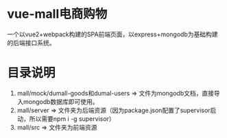 # vue-mall电商购物
  一个以vue2+webpack构建的SPA前端页面，以express+mongodb为基础构建的后端接口系统。

# 目录说明
1.  mall/mock/dumall-goods和dumal-users => 文件为mongodb文档，直接导入mongodb数据库即可使用。
2.  mall/server => 文件夹为后端资源（因为package.json配置了supervisor启动，所以需要npm i -g supervisor）
3.  mall/src => 文件夹为前端资源
